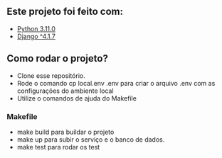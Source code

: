 
## Este projeto foi feito com:

* [Python 3.11.0](https://www.python.org/)
* [Django ^4.1.7](https://www.djangoproject.com/)

## Como rodar o projeto?

* Clone esse repositório.
* Rode o comando cp local.env .env para criar o arquivo .env com as configurações do ambiente local
* Utilize o comandos de ajuda do Makefile


### Makefile

* make build para buildar o projeto
* make up para subir o serviço e o banco de dados.
* make test para rodar os test

